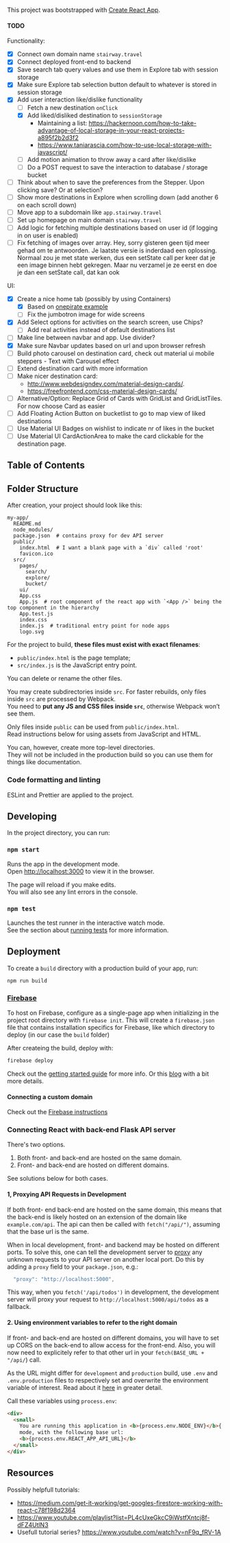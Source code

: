 This project was bootstrapped with [Create React App](https://github.com/facebookincubator/create-react-app).

#### TODO

Functionality:

- [x] Connect own domain name `stairway.travel`
- [x] Connect deployed front-end to backend
- [x] Save search tab query values and use them in Explore tab with session storage
- [x] Make sure Explore tab selection button default to whatever is stored in session storage
- [x] Add user interaction like/dislike functionality
  - [ ] Fetch a new destination `onClick`
  - [x] Add liked/disliked destination to `sessionStorage`
    - Maintaining a list: https://hackernoon.com/how-to-take-advantage-of-local-storage-in-your-react-projects-a895f2b2d3f2
    - https://www.taniarascia.com/how-to-use-local-storage-with-javascript/
  - [ ] Add motion animation to throw away a card after like/dislike
  - [ ] Do a POST request to save the interaction to database / storage bucket
- [ ] Think about when to save the preferences from the Stepper. Upon clicking save? Or at selection?
- [ ] Show more destinations in Explore when scrolling down (add another 6 on each scroll down)
- [ ] Move app to a subdomain like `app.stairway.travel`
- [ ] Set up homepage on main domain `stairway.travel`
- [ ] Add logic for fetching multiple destinations based on user id (if logging in on user is enabled)
- [ ] Fix fetching of images over array. Hey, sorry gisteren geen tijd meer gehad om te antwoorden. Je laatste versie is inderdaad een oplossing. Normaal zou je met state werken, dus een setState call per keer dat je een image binnen hebt gekregen. Maar nu verzamel je ze eerst en doe je dan een setState call, dat kan ook

UI:

- [x] Create a nice home tab (possibly by using Containers)
  - [x] Based on [onepirate example](https://material-ui.com/premium-themes/onepirate/)
  - [ ] Fix the jumbotron image for wide screens
- [x] Add Select options for activities on the search screen, use Chips?
  - [ ] Add real activities instead of default destinations list
- [ ] Make line between navbar and app. Use divider?
- [x] Make sure Navbar updates based on url and upon browser refresh
- [ ] Build photo carousel on destination card, check out material ui mobile steppers - Text with Carousel effect
- [ ] Extend destination card with more information
- [ ] Make nicer destination card:
  - http://www.webdesigndev.com/material-design-cards/.
  - https://freefrontend.com/css-material-design-cards/
- [ ] Alternative/Option: Replace Grid of Cards with GridList and GridListTiles. For now choose Card as easier
- [ ] Add Floating Action Button on bucketlist to go to map view of liked destinations
- [ ] Use Material UI Badges on wishlist to indicate nr of likes in the bucket
- [ ] Use Material UI CardActionArea to make the card clickable for the destination page.

## Table of Contents

## Folder Structure

After creation, your project should look like this:

```
my-app/
  README.md
  node_modules/
  package.json  # contains proxy for dev API server
  public/
    index.html  # I want a blank page with a `div` called 'root'
    favicon.ico
  src/
    pages/
      search/
      explore/
      bucket/
    ui/
    App.css
    App.js  # root component of the react app with `<App />` being the top component in the hierarchy
    App.test.js
    index.css
    index.js  # traditional entry point for node apps
    logo.svg
```

For the project to build, **these files must exist with exact filenames**:

- `public/index.html` is the page template;
- `src/index.js` is the JavaScript entry point.

You can delete or rename the other files.

You may create subdirectories inside `src`. For faster rebuilds, only files inside `src` are processed by Webpack.<br>
You need to **put any JS and CSS files inside `src`**, otherwise Webpack won’t see them.

Only files inside `public` can be used from `public/index.html`.<br>
Read instructions below for using assets from JavaScript and HTML.

You can, however, create more top-level directories.<br>
They will not be included in the production build so you can use them for things like documentation.

### Code formatting and linting

ESLint and Prettier are applied to the project.

## Developing

In the project directory, you can run:

### `npm start`

Runs the app in the development mode.<br>
Open [http://localhost:3000](http://localhost:3000) to view it in the browser.

The page will reload if you make edits.<br>
You will also see any lint errors in the console.

### `npm test`

Launches the test runner in the interactive watch mode.<br>
See the section about [running tests](#running-tests) for more information.

## Deployment

To create a `build` directory with a production build of your app, run:

```
npm run build
```

### [Firebase](https://firebase.google.com/)

To host on Firebase, configure as a single-page app when initializing in the project root directory with `firebase init`. This will create a `firebase.json` file that contains installation specifics for Firebase, like which directory to deploy (in our case the `build` folder)

After createing the build, deploy with:

```bash
firebase deploy
```

Check out the [getting started guide](https://firebase.google.com/docs/hosting/quickstart) for more info. Or this [blog](https://www.robinwieruch.de/firebase-deploy-react-js/) with a bit more details.

#### Connecting a custom domain

Check out the [Firebase instructions](https://firebase.google.com/docs/hosting/custom-domain)

### Connecting React with back-end Flask API server

There's two options.

1. Both front- and back-end are hosted on the same domain.
2. Front- and back-end are hosted on different domains.

See solutions below for both cases.

#### 1, Proxying API Requests in Development

If both front- end back-end are hosted on the same domain, this means that the back-end is likely hosted on an extension of the domain like `example.com/api`. The api can then be called with `fetch("/api/")`, assuming that the base url is the same.

When in local development, front- and backend may be hosted on different ports. To solve this, one can tell the development server to [proxy](https://facebook.github.io/create-react-app/docs/proxying-api-requests-in-development) any unknown requests to your API server on another local port. Do this by adding a `proxy` field to your `package.json`, e.g.:

```js
  "proxy": "http://localhost:5000",
```

This way, when you `fetch('/api/todos')` in development, the development server will proxy your request to `http://localhost:5000/api/todos` as a fallback.

#### 2. Using environment variables to refer to the right domain

If front- and back-end are hosted on different domains, you will have to set up CORS on the back-end to allow access for the front-end. Also, you will now need to explicitely refer to that other url in your `fetch(BASE_URL + "/api/`) call.

As the URL might differ for `development` and `production` build, use `.env` and `.env.production` files to respectively set and overwrite the environment variable of interest. Read about it [here](https://facebook.github.io/create-react-app/docs/adding-custom-environment-variables) in greater detail.

Call these variables using `process.env`:

```html
<div>
  <small>
    You are running this application in <b>{process.env.NODE_ENV}</b>{' '}
    mode, with the following base url:
    <b>{process.env.REACT_APP_API_URL}</b>
  </small>
</div>
```

## Resources

Possibly helpfull tutorials:

- https://medium.com/get-it-working/get-googles-firestore-working-with-react-c78f198d2364
- https://www.youtube.com/playlist?list=PL4cUxeGkcC9iWstfXntcj8f-dFZ4UtlN3
- Usefull tutorial series? https://www.youtube.com/watch?v=nF9q_fRV-1A

